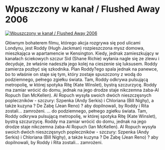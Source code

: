 Wpuszczony w kanał / Flushed Away 2006 
=============
[![Wpuszczony w kanał / Flushed Away 2006 ](http://vidos.pl/images/player.gif)](http://vidos.pl/wpuszczony-w-kanal-flushed-away-2006)

 Głównym bohaterem filmu, którego akcja rozgrywa się pod ulicami Londynu, jest Roddy (Hugh Jackman) rozpieszczona mysz domowa, mieszkająca w apartamencie w Kensington. Kiedy, jednak zamieszkujący w kanałach ściekowych szczur Sid (Shane Richie) wyłania nagle się ze zlewu i decyduje, że właśnie nadeszła jego kolej na cieszenie się luksusem. Roddy zamierza pozbyć się szkodnika. Plan Roddy?ego spala jednak na panewce, bo to właśnie on staje się tym, który zostaje spuszczony z wodą do podziemnego, pełnego zgiełku świata. Tam, Roddy odkrywa pulsującą metropolię, w której spotyka Ritę (Kate Winslet), bystrą szczurzycę. Roddy ma zamiar wrócić do domu, jednak na jego drodze staje nikczemna żaba-Al Ropuch (Ian McKellen). Al Ropuch wysyła swoich dwóch nieszczęsnych popleczników - szczury: Szpenka (Andy Serkis) i Chloriana (Bill Nighy), a także kuzyna ? De Żabę (Jean Reno) ? aby dopilnowali, by Roddy i Rita zostali... zamrożeni.  ... do podziemnego, pełnego zgiełku świata. Tam, Roddy odkrywa pulsującą metropolię, w której spotyka Ritę (Kate Winslet), bystrą szczurzycę. Roddy ma zamiar wrócić do domu, jednak na jego drodze staje nikczemna żaba-Al Ropuch (Ian McKellen). Al Ropuch wysyła swoich dwóch nieszczęsnych popleczników - szczury: Szpenka (Andy Serkis) i Chloriana (Bill Nighy), a także kuzyna ? De Żabę (Jean Reno) ? aby dopilnowali, by Roddy i Rita zostali... zamrożeni.
